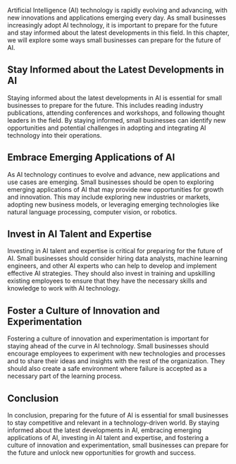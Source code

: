 
Artificial Intelligence (AI) technology is rapidly evolving and advancing, with new innovations and applications emerging every day. As small businesses increasingly adopt AI technology, it is important to prepare for the future and stay informed about the latest developments in this field. In this chapter, we will explore some ways small businesses can prepare for the future of AI.

Stay Informed about the Latest Developments in AI
-------------------------------------------------

Staying informed about the latest developments in AI is essential for small businesses to prepare for the future. This includes reading industry publications, attending conferences and workshops, and following thought leaders in the field. By staying informed, small businesses can identify new opportunities and potential challenges in adopting and integrating AI technology into their operations.

Embrace Emerging Applications of AI
-----------------------------------

As AI technology continues to evolve and advance, new applications and use cases are emerging. Small businesses should be open to exploring emerging applications of AI that may provide new opportunities for growth and innovation. This may include exploring new industries or markets, adopting new business models, or leveraging emerging technologies like natural language processing, computer vision, or robotics.

Invest in AI Talent and Expertise
---------------------------------

Investing in AI talent and expertise is critical for preparing for the future of AI. Small businesses should consider hiring data analysts, machine learning engineers, and other AI experts who can help to develop and implement effective AI strategies. They should also invest in training and upskilling existing employees to ensure that they have the necessary skills and knowledge to work with AI technology.

Foster a Culture of Innovation and Experimentation
--------------------------------------------------

Fostering a culture of innovation and experimentation is important for staying ahead of the curve in AI technology. Small businesses should encourage employees to experiment with new technologies and processes and to share their ideas and insights with the rest of the organization. They should also create a safe environment where failure is accepted as a necessary part of the learning process.

Conclusion
----------

In conclusion, preparing for the future of AI is essential for small businesses to stay competitive and relevant in a technology-driven world. By staying informed about the latest developments in AI, embracing emerging applications of AI, investing in AI talent and expertise, and fostering a culture of innovation and experimentation, small businesses can prepare for the future and unlock new opportunities for growth and success.
